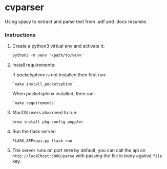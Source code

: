 # cvparser
Using spacy to extract and parse text from .pdf and .docx resumes


### Instructions

1. Create a python3 virtual env and activate it:

   `python3 -m venv '/path/to/venv'`

2. Install requirements:

   If pocketsphinx is not installed then first run:

       `make install_pocketsphinx`

   When pocketsphinx installed, then run:

       `make requirements`

4. MacOS users also need to run:

    `brew install pkg-config poppler`

3. Run the flask server:

    `FLASK_APP=api.py flask run`

4. The server runs on port `5000` by default, you can call the api on `http://localhost:5000/parse` with passing the file in body against `file` key.
